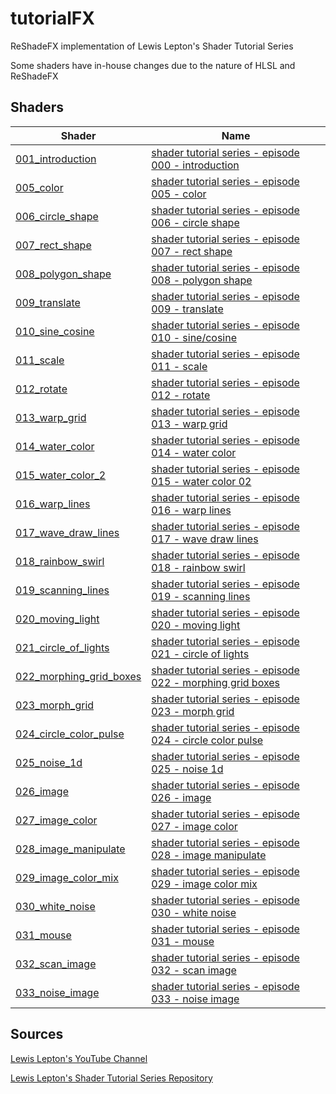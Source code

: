 # tutorialFX

ReShadeFX implementation of Lewis Lepton's Shader Tutorial Series

Some shaders have in-house changes due to the nature of HLSL and ReShadeFX

## Shaders

Shader | Name
-------|-----
[001_introduction](https://github.com/brimson/tutorialFX/blob/main/shaders/001_introduction.fx) | [shader tutorial series - episode 000 - introduction](https://youtu.be/HIvNePu7UEE)
[005_color](https://github.com/brimson/tutorialFX/blob/main/shaders/005_color.fx) | [shader tutorial series - episode 005 - color](https://youtu.be/ZQpE4GPUR5g)
[006_circle_shape](https://github.com/brimson/tutorialFX/blob/main/shaders/006_circle_shape.fx) | [shader tutorial series - episode 006 - circle shape](https://youtu.be/9oYssHkOn0I)
[007_rect_shape](https://github.com/brimson/tutorialFX/blob/main/shaders/007_rect_shape.fx) | [shader tutorial series - episode 007 - rect shape](https://youtu.be/wQkElpJ5DYo)
[008_polygon_shape](https://github.com/brimson/tutorialFX/blob/main/shaders/008_polygon_shape.fx) | [shader tutorial series - episode 008 - polygon shape](https://youtu.be/RhsmRjv_uj0)
[009_translate](https://github.com/brimson/tutorialFX/blob/main/shaders/009_translate.fx) | [shader tutorial series - episode 009 - translate](https://youtu.be/dQ2XDN5r9Nc)
[010_sine_cosine](https://github.com/brimson/tutorialFX/blob/main/shaders/010_sine_cosine.fx) | [shader tutorial series - episode 010 - sine/cosine](https://youtu.be/meeNZQNxbeQ)
[011_scale](https://github.com/brimson/tutorialFX/blob/main/shaders/011_scale.fx) | [shader tutorial series - episode 011 - scale](https://youtu.be/gxOfjRT5CMA)
[012_rotate](https://github.com/brimson/tutorialFX/blob/main/shaders/012_rotate.fx) | [shader tutorial series - episode 012 - rotate](https://youtu.be/ssqTWRQwXVo)
[013_warp_grid](https://github.com/brimson/tutorialFX/blob/main/shaders/013_warp_grid.fx) | [shader tutorial series - episode 013 - warp grid](https://youtu.be/x-59XYny5kg)
[014_water_color](https://github.com/brimson/tutorialFX/blob/main/shaders/014_water_color.fx) | [shader tutorial series - episode 014 - water color](https://youtu.be/VxGfhPeeXqs)
[015_water_color_2](https://github.com/brimson/tutorialFX/blob/main/shaders/015_water_color_2.fx) | [shader tutorial series - episode 015 - water color 02](https://youtu.be/ye_JlwUIyto)
[016_warp_lines](https://github.com/brimson/tutorialFX/blob/main/shaders/016_warp_lines.fx) | [shader tutorial series - episode 016 - warp lines](https://youtu.be/7kgHaxOZ3dw)
[017_wave_draw_lines](https://github.com/brimson/tutorialFX/blob/main/shaders/017_wave_draw_lines.fx) | [shader tutorial series - episode 017 - wave draw lines](https://youtu.be/LboRu2kLQR4)
[018_rainbow_swirl](https://github.com/brimson/tutorialFX/blob/main/shaders/018_rainbow_swirl.fx) | [shader tutorial series - episode 018 - rainbow swirl](https://youtu.be/wkWYXjrOVlA)
[019_scanning_lines](https://github.com/brimson/tutorialFX/blob/main/shaders/019_scanning_lines.fx) | [shader tutorial series - episode 019 - scanning lines](https://youtu.be/EzYZDJKVEwE)
[020_moving_light](https://github.com/brimson/tutorialFX/blob/main/shaders/020_moving_light.fx) | [shader tutorial series - episode 020 - moving light](https://youtu.be/1EmrgnpXj7A)
[021_circle_of_lights](https://github.com/brimson/tutorialFX/blob/main/shaders/021_circle_of_lights.fx) | [shader tutorial series - episode 021 - circle of lights](https://youtu.be/aW_GW5uwWRM)
[022_morphing_grid_boxes](https://github.com/brimson/tutorialFX/blob/main/shaders/022_morphing_grid_boxes.fx) | [shader tutorial series - episode 022 - morphing grid boxes](https://youtu.be/vHNnpZdrO-0)
[023_morph_grid](https://github.com/brimson/tutorialFX/blob/main/shaders/023_morph_grid.fx) | [shader tutorial series - episode 023 - morph grid](https://youtu.be/EO2ax570wKo)
[024_circle_color_pulse](https://github.com/brimson/tutorialFX/blob/main/shaders/024_circle_color_pulse.fx) | [shader tutorial series - episode 024 - circle color pulse](https://youtu.be/ZBo0LrRzsUM)
[025_noise_1d](https://github.com/brimson/tutorialFX/blob/main/shaders/025_noise_1d.fx) | [shader tutorial series - episode 025 - noise 1d](https://youtu.be/rpBd-6n5q5w)
[026_image](https://github.com/brimson/tutorialFX/blob/main/shaders/026_image.fx) | [shader tutorial series - episode 026 - image](https://youtu.be/IpTCH8-jzQ4)
[027_image_color](https://github.com/brimson/tutorialFX/blob/main/shaders/027_image_color.fx) | [shader tutorial series - episode 027 - image color](https://youtu.be/EA5p0hqVqfM)
[028_image_manipulate](https://github.com/brimson/tutorialFX/blob/main/shaders/028_image_manipulate.fx) | [shader tutorial series - episode 028 - image manipulate](https://youtu.be/vi2Ae2K1GQY)
[029_image_color_mix](https://github.com/brimson/tutorialFX/blob/main/shaders/029_image_color_mix.fx) | [shader tutorial series - episode 029 - image color mix](https://youtu.be/HT8HWSOgwf8)
[030_white_noise](https://github.com/brimson/tutorialFX/blob/main/shaders/030_white_noise.fx) | [shader tutorial series - episode 030 - white noise](https://youtu.be/nM320eVlLvQ)
[031_mouse](https://github.com/brimson/tutorialFX/blob/main/shaders/031_mouse.fx) | [shader tutorial series - episode 031 - mouse](https://youtu.be/v5U4dmCe7AA)
[032_scan_image](https://github.com/brimson/tutorialFX/blob/main/shaders/032_scan_image.fx) | [shader tutorial series - episode 032 - scan image](https://youtu.be/fX8ZbrgIPW8)
[033_noise_image](https://github.com/brimson/tutorialFX/blob/main/shaders/033_noise_image.fx) | [shader tutorial series - episode 033 - noise image](https://youtu.be/8GaZsg8vJUw)

## Sources

[Lewis Lepton's YouTube Channel](https://www.youtube.com/channel/UC8Wzk_R1GoPkPqLo-obU_kQ)

[Lewis Lepton's Shader Tutorial Series Repository](https://github.com/lewislepton/shadertutorialseries)
